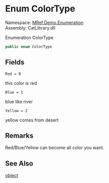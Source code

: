 ﻿# Enum ColorType

Namespace: [MRef.Demo.Enumeration](MRef.Demo.Enumeration.md)  
Assembly: CatLibrary.dll

Enumeration ColorType

```csharp
public enum ColorType
```

## Fields

`Red = 0` 

this color is red

`Blue = 1` 

blue like river

`Yellow = 2` 

yellow comes from desert

## Remarks

<p>
Red/Blue/Yellow can become all color you want.
</p>
<ul></ul>

## See Also

[object](https://learn.microsoft.com/dotnet/api/system.object)

